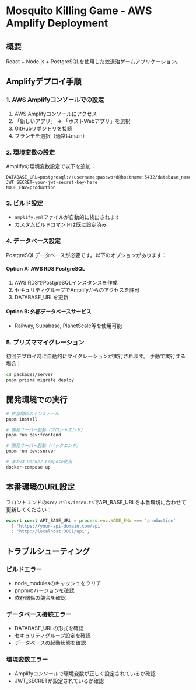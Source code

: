 # Mosquito Killing Game - AWS Amplify Deployment

## 概要
React + Node.js + PostgreSQLを使用した蚊退治ゲームアプリケーション。

## Amplifyデプロイ手順

### 1. AWS Amplifyコンソールでの設定

1. AWS Amplifyコンソールにアクセス
2. 「新しいアプリ」 → 「ホストWebアプリ」を選択
3. GitHubリポジトリを接続
4. ブランチを選択（通常はmain）

### 2. 環境変数の設定

Amplifyの環境変数設定で以下を追加：

```
DATABASE_URL=postgresql://username:password@hostname:5432/database_name
JWT_SECRET=your-jwt-secret-key-here
NODE_ENV=production
```

### 3. ビルド設定

- `amplify.yml`ファイルが自動的に検出されます
- カスタムビルドコマンドは既に設定済み

### 4. データベース設定

PostgreSQLデータベースが必要です。以下のオプションがあります：

#### Option A: AWS RDS PostgreSQL
1. AWS RDSでPostgreSQLインスタンスを作成
2. セキュリティグループでAmplifyからのアクセスを許可
3. DATABASE_URLを更新

#### Option B: 外部データベースサービス
- Railway, Supabase, PlanetScale等を使用可能

### 5. プリズママイグレーション

初回デプロイ時に自動的にマイグレーションが実行されます。
手動で実行する場合：

```bash
cd packages/server
pnpm prisma migrate deploy
```

## 開発環境での実行

```bash
# 依存関係のインストール
pnpm install

# 開発サーバー起動（フロントエンド）
pnpm run dev:frontend

# 開発サーバー起動（バックエンド）
pnpm run dev:server

# または Docker Compose使用
docker-compose up
```

## 本番環境のURL設定

フロントエンドの`src/utils/index.ts`でAPI_BASE_URLを本番環境に合わせて更新してください：

```typescript
export const API_BASE_URL = process.env.NODE_ENV === 'production' 
  ? 'https://your-api-domain.com/api'
  : 'http://localhost:3001/api';
```

## トラブルシューティング

### ビルドエラー
- node_modulesのキャッシュをクリア
- pnpmのバージョンを確認
- 依存関係の競合を確認

### データベース接続エラー
- DATABASE_URLの形式を確認
- セキュリティグループ設定を確認
- データベースの起動状態を確認

### 環境変数エラー
- Amplifyコンソールで環境変数が正しく設定されているか確認
- JWT_SECRETが設定されているか確認
